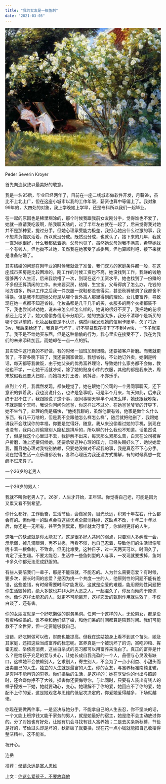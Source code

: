 ```yaml
---
title: "我的女友是一根鱼刺"
date: "2021-03-05"
---
```


![连岳文章](images/连岳文章picture-5.jpg)

Peder Severin Kroyer

  

首先向连叔致以最美好的敬意。

  

我是一名95后，毕业已经两年了，目前在一座二线城市做软件开发，月薪9k，虽比不上北上广，但在这座小城市以我的工作年限，薪资也算中等偏上了。我对象99年的，大四处的对象，我上学晚她上学早，还是专科所以我们一起毕业。

  

在一起的原因也是稀里糊涂的，那个时候我跟我前女友刚分手，觉得谁也不爱了，她就一直请我吃饭啊，陪我聊天啥的，过了半年左右就在一起了，后来觉得我对她并不是那种爱，提过分手，但她心理承受能力极差，我担心她出什么过激的事，我不想背负愧疚活着，所以就没分成。既然没分成，也就认了，接下来的几年，我就一直对她很好，什么我都依着她，父母也见了，虽然她父母对我不满意，希望她找一个有钱人，但也拗不过她，虽然我在她家受了点委屈，但也算顺利吧，接下来就是准备结婚了。

  

其实结婚的问题在刚毕业的时候我就做了准备，我们双方的家庭条件都一般，在这座城市买房是比较困难的，刚工作的时候工资也不高，她没找到工作，我赚的钱勉强够两个人生活，后来我跳槽了一次，到现在这个工资水平，她也找到了一份赚的不多但还算清闲的工作。未来要买房，结婚，生宝宝，父母得病了怎么办，花钱的地方超多，所以工作之后我一件衣服一双鞋都没舍得买，甚至秋裤破洞了我都舍不得换。但是我不知道她父母是从哪个世外高人那里得到的理论，女儿要富养，导致现在她一点都不知道省钱，化妆品都是几千几千的买，衣服多的两个衣柜都装不下，我也尝试过劝她，说未来怎么样怎么样的，她说的很好不买了，我把她的花呗都还上给关了，她又偷偷办信用卡分期买，她的衣服太多，我分不清哪个是新买的哪个是以前的，化妆品我更是不认识，偶然间我发现她的信用卡账单，欠了将近3w，我后来给还了，我真是气坏了，好不容易现在攒下了不到4w快，一下子就空了。我不是不给她买东西，但是这种偷偷的行为，我心里实在接受不了，我在为我们的未来添砖加瓦，而她却在一点一点的拆。

  

其实软件这行真的不好做，有的时候一加班加到很晚，还要被客户折磨。而我就更苦了，不管多晚下班了，我还要回家做饭，我想省钱，不让她订外卖，她倒是听话，每天都等我做饭，由于她父亲的优秀富养理论，导致她什么家务都不会做，教他也不学，一让她干活就吵架，除了她的贴身小件的衣服，其他的都是我来洗，周末放假我还要大扫除，而她每天打王者、刷抖音，不亦乐乎。

  

直到上个月，我偶然发现，都快睡觉了，她在跟她们公司的一个男同事聊天，还下意识的躲着我，我也没说什么，也许是急事呢，可是半个月来，每天如此，后来我终于忍不住了，我跟她说了这个事，跟同事聊天聊半个月怎么样，她还跟我吵架，不就是聊个天吗，我说你问问你爸爸，你这样过不过分，在她爸爸爷爷的开导下，她不生气了，处理的倒是痛快，“他找我聊的，虽然他很有钱，他家是做什么什么东西，有几千万啥的，但是我不会跟他怎么样怎么样”，随后就把他删了，我跟她讲我不会耽误你的幸福，你要是觉得好，随意。我从来没偷看过她的手机，到现在也没有，我内心对偷窥别人隐私是排斥的，所以聊的什么我也不知道。话虽然说了，但是我这个心里过不去，我排解不出来，每天那么累那么苦，白天在公司被客户折磨，晚上还要伺候她，还要承受这种心理的压力，已经失眠好久了，她说她爱我，而且她心理对我特别依赖，只要她没做对不起我的事，我是真忍不下心分手。现在觉得生活一点乐趣都没有，各种心理压力我还没方式排解，有的时候真想一觉醒不过来算了。

  

一个26岁的老男人

  

* * *

  

一个26岁的男人：

  

我就不叫你老男人了。26岁，人生才开始，正年轻。你觉得自己老，可能是因为又累又看不到希望。

  

你什么都好，工作勤奋，生活节俭，会做家务，目光长远，积累十年左右，什么都会有的。但你唯一的缺点会将这些优点全部消耗掉，这缺点不改，十年二十年以后，你还是一无所有，甚至负债累累，那样就太可惜了，你值得更好的人生。

  

这唯一的缺点就是你太能忍了。这是很多好人共同的弱点，只要别人多纠缠一会，示示弱，掉几滴眼泪，再不甘愿，再看不惯，也自己忍着，导致他们的生活很像喉咙卡着一根鱼刺，不致命，但无比难受，这种日子，过一天两天可以，时间久了，肯定了无生趣。不要太能忍，生活中一些鱼刺型的人与事，一发现就要拔掉，鱼刺卡多久你都无法忍成舒服的。

  

有些人要陪我们一辈子，那是不能将就，不能忍的。人为什么需要恋爱？有时候，要多次，要长时间的恋爱？是因为挑一个共度一生的人，他原则性的问题不能有差错，这些差错，有时候需要时间才能发现。这就是恋爱的难题，能用原则性问题把你生活毁掉的，绝大多数也并非大奸大恶之人，一起混久了，你反而倾向于原谅他，像你这样太能忍的人，就更不可能离开，这样恋爱的甄别作用就失效了，不仅白谈了，还有害。

  

你的女朋友就是一个好吃懒做的财务黑洞。任何一个这样的人，无论男女，都是没有资格结婚的。谁不幸和他们结了婚，和他们呆的时间都算是陪葬时间。我们可能救不了全世界，但一定要能够救自己。

  

没错，好吃懒做可以改，财商也能提高。但我在这姑娘身上看不到这个苗头，她及其家庭，还把这些当成富养的标志呢。富养真是一个被玩坏了的词，寅吃卯粮、挥霍无度、举债高消费，这些自杀式的恶习都可以用富养来洗白了。真正的富养是什么？是给孩子充足的爱与关心，让她长成自我充盈的一个人，品德与心灵没有缺口，这样她不会依赖别人，乞求别人，寄生别人，不会为了一点小利益、小甜头而出卖自己的人生。独立的人生就是最富的人生。你的女友，与富养标准南辕北辙，是穷得不能再穷的穷养。你们婚后的生活，是这样的：她在享受你的付出与照顾时，还会嫌你挣不了大钱，损害你还要侮辱你，与此同时，只要有人装出有钱人的样子撩拨一下她，她就要动心，变心。她理解不了你的爱，她回应不了你的爱，她配不上你的爱，这是她观念与思维的低层次决定的，你爱她爱得越多，下场就越惨。

  

你现在要做两件事，一是坚决与她分手，不能拿自己的人生去忍，你不坚决的话，一个又能上班挣钱又能干家务的男人，就是她最好的宿主，她是绝不会主动放过你的。分了对她也有好处，让她有机会寻找有钱人富养她；二是去买条新秋裤，节俭是好的，节俭过头却是坏的，秋裤破了就要换，现在花一点小钱就能把自己收拾得整洁精神，这不能省。

  

祝开心。

  

连岳

  

推荐：[储蓄永远是富人思维](http://mp.weixin.qq.com/s?__biz=MjM5NDU0Mjk2MQ==&mid=2651635450&idx=1&sn=b7204aeb7e2353ec557a2163c6c96423&chksm=bd7e3ae48a09b3f22dd4bdd263161cf0683cc45cb03fc8f92c8cb4b9742b7e5f423591d9d7f8&scene=21#wechat_redirect)  

上文：[你这么爱孩子，不要放弃他](http://mp.weixin.qq.com/s?__biz=MjM5NDU0Mjk2MQ==&mid=2651686946&idx=1&sn=4ef9abeff7af276e7a3a336c0dcdfa8d&chksm=bd7f0c3c8a08852a4681ad6780bc52651ff4ead56d108a45eb249aa9131ee776163de3b7b24d&scene=21#wechat_redirect)
